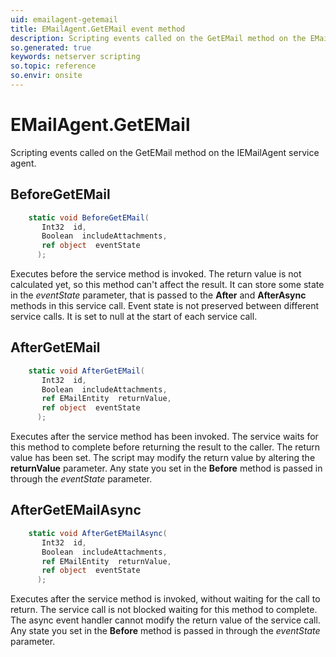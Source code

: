 ```yaml
---
uid: emailagent-getemail
title: EMailAgent.GetEMail event method
description: Scripting events called on the GetEMail method on the EMailAgent service agent.
so.generated: true
keywords: netserver scripting
so.topic: reference
so.envir: onsite
---
```

# EMailAgent.GetEMail

Scripting events called on the <see cref='M:IEMailAgent.GetEMail'>GetEMail</see> method on the <see cref='IEMailAgent'>IEMailAgent</see>  service agent.

## BeforeGetEMail
```cs
    static void BeforeGetEMail(
       Int32  id,
       Boolean  includeAttachments,
       ref object  eventState
      );
```
Executes before the service method is invoked.
The return value is not calculated yet, so this method can't affect the result.
It can store some state in the *eventState* parameter, that is passed to the **After** and **AfterAsync** methods in this service call.
Event state is not preserved between different service calls. It is set to null at the start of each service call.
## AfterGetEMail
```cs
    static void AfterGetEMail(
       Int32  id,
       Boolean  includeAttachments,
       ref EMailEntity  returnValue,
       ref object  eventState
      );
```
Executes after the service method has been invoked. The service waits for this method to complete before returning the result to the caller.
The return value has been set. The script may modify the return value by altering the **returnValue** parameter.
Any state you set in the **Before** method is passed in through the *eventState* parameter.
## AfterGetEMailAsync
```cs
    static void AfterGetEMailAsync(
       Int32  id,
       Boolean  includeAttachments,
       ref EMailEntity  returnValue,
       ref object  eventState
      );
```
Executes after the service method is invoked, without waiting for the call to return.
The service call is not blocked waiting for this method to complete.
The async event handler cannot modify the return value of the service call.
Any state you set in the **Before** method is passed in through the *eventState* parameter.

